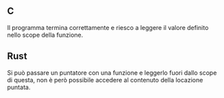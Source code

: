 ## C 
Il programma termina correttamente e riesco a leggere il valore definito nello scope della funzione.

## Rust 
Si può passare un puntatore con una funzione e leggerlo fuori dallo scope di questa, non è però possibile accedere al contenuto della locazione puntata. 
